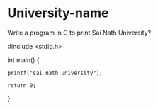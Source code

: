 # University-name
Write a program in C to print Sai Nath University?

#include <stdio.h>

int main() {
    
    printf("sai nath university");

    return 0;
}
